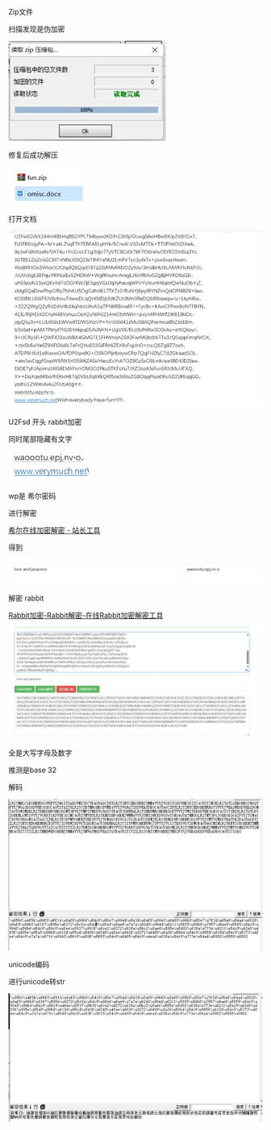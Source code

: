Zip文件

扫描发现是伪加密

 

![img](./assets/wps465.jpg) 

 

修复后成功解压

![img](./assets/wps466.jpg) 

打开文档

 

![img](./assets/wps467.jpg) 

 

U2Fsd 开头 rabbit加密

同时尾部隐藏有文字

![img](./assets/wps468.jpg) 

 

wp是 希尔密码

进行解密

[希尔在线加密解密 - 站长工具](https://tool.chinaz.com/tools/hill)

得到

![img](./assets/wps469.jpg) 

解密 rabbit

[Rabbit加密-Rabbit解密-在线Rabbit加密解密工具](http://www.jsons.cn/rabbitencrypt/)

![img](./assets/wps470.jpg) 

 

全是大写字母及数字

推测是base 32

解码

![img](./assets/wps471.jpg) 

 

 

 

unicode编码

进行unicode转str

![img](./assets/wps472.jpg) 

 

 

 